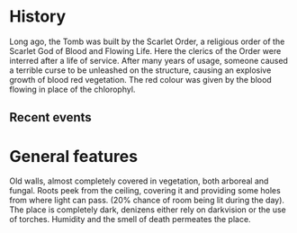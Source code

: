 # History
Long ago, the Tomb was built by the Scarlet Order, a religious order of the Scarlet God of Blood and Flowing Life.
Here the clerics of the Order were interred after a life of service.
After many years of usage, someone caused a terrible curse to be unleashed on the structure, causing an explosive growth of blood red vegetation. The red colour was given by the blood flowing in place of the chlorophyl.

## Recent events


# General features
Old walls, almost completely covered in vegetation, both arboreal and fungal.
Roots peek from the ceiling, covering it and providing some holes from where light can pass. (20% chance of room being lit during the day).
The place is completely dark, denizens either rely on darkvision or the use of torches.
Humidity and the smell of death permeates the place.

